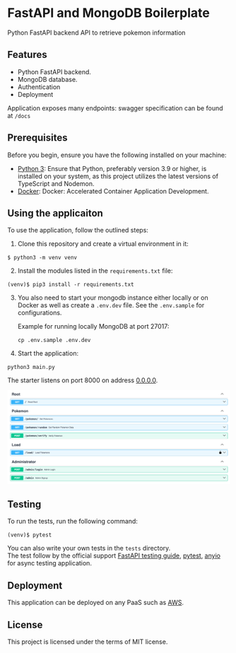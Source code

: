 # FastAPI and MongoDB Boilerplate

Python FastAPI backend API to retrieve pokemon information

## Features

+ Python FastAPI backend.
+ MongoDB database.
+ Authentication
+ Deployment

Application exposes many endpoints: swagger specification can be found at `/docs`

## Prerequisites

Before you begin, ensure you have the following installed on your machine:

- [Python 3](https://www.python.org): Ensure that Python, preferably version 3.9 or higher, is installed on your system, as this project utilizes the latest versions of TypeScript and Nodemon.
- [Docker](https://www.docker.com/): Docker: Accelerated Container Application Development.

## Using the applicaiton

To use the application, follow the outlined steps:

1. Clone this repository and create a virtual environment in it:

```console
$ python3 -m venv venv
```

2. Install the modules listed in the `requirements.txt` file:

```console
(venv)$ pip3 install -r requirements.txt
```
3. You also need to start your mongodb instance either locally or on Docker as well as create a `.env.dev` file. See the `.env.sample` for configurations. 

    Example for running locally MongoDB at port 27017:
    ```console
    cp .env.sample .env.dev
    ```

4. Start the application:

```console
python3 main.py
```


The starter listens on port 8000 on address [0.0.0.0](0.0.0.0:8080). 

![FastAPI-MongoDB starter](doc.png)


## Testing

To run the tests, run the following command:

```console
(venv)$ pytest
```

You can also write your own tests in the `tests` directory.  
The test follow by the official support [FastAPI testing guide](https://fastapi.tiangolo.com/tutorial/testing/), [pytest](https://docs.pytest.org/en/stable/), [anyio](https://anyio.readthedocs.io/en/stable/) for async testing application.

## Deployment

This application can be deployed on any PaaS such as [AWS](https://aws.amazon.com).

## License

This project is licensed under the terms of MIT license.
